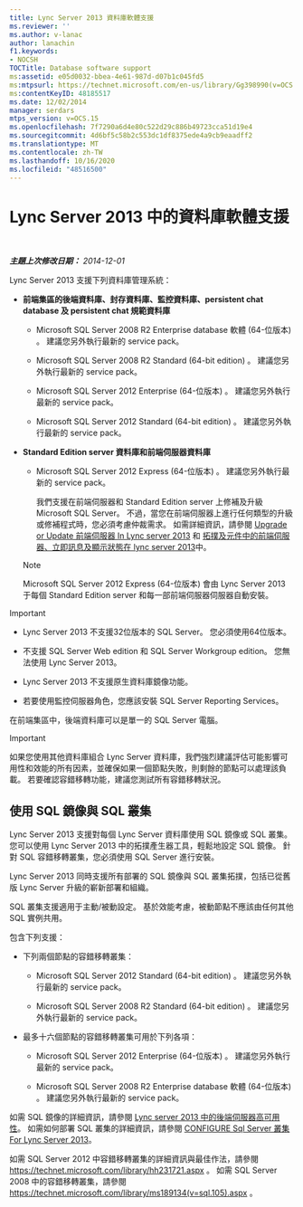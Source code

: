 ```yaml
---
title: Lync Server 2013 資料庫軟體支援
ms.reviewer: ''
ms.author: v-lanac
author: lanachin
f1.keywords:
- NOCSH
TOCTitle: Database software support
ms:assetid: e05d0032-bbea-4e61-987d-d07b1c045fd5
ms:mtpsurl: https://technet.microsoft.com/en-us/library/Gg398990(v=OCS.15)
ms:contentKeyID: 48185517
ms.date: 12/02/2014
manager: serdars
mtps_version: v=OCS.15
ms.openlocfilehash: 7f7290a6d4e80c522d29c886b49723cca51d19e4
ms.sourcegitcommit: 4d6bf5c58b2c553dc1df8375ede4a9cb9eaadff2
ms.translationtype: MT
ms.contentlocale: zh-TW
ms.lasthandoff: 10/16/2020
ms.locfileid: "48516500"
---
```

# <a name="database-software-support-in-lync-server-2013"></a>Lync Server 2013 中的資料庫軟體支援

<div data-xmlns="http://www.w3.org/1999/xhtml">

<div class="topic" data-xmlns="http://www.w3.org/1999/xhtml" data-msxsl="urn:schemas-microsoft-com:xslt" data-cs="https://msdn.microsoft.com/">

<div data-asp="https://msdn2.microsoft.com/asp">



</div>

<div id="mainSection">

<div id="mainBody">

<span> </span>

_**主題上次修改日期：** 2014-12-01_

Lync Server 2013 支援下列資料庫管理系統：

  - **前端集區的後端資料庫、封存資料庫、監控資料庫、persistent chat database 及 persistent chat 規範資料庫**
    
      - Microsoft SQL Server 2008 R2 Enterprise database 軟體 (64-位版本) 。 建議您另外執行最新的 service pack。
    
      - Microsoft SQL Server 2008 R2 Standard (64-bit edition) 。 建議您另外執行最新的 service pack。
    
      - Microsoft SQL Server 2012 Enterprise (64-位版本) 。 建議您另外執行最新的 service pack。
    
      - Microsoft SQL Server 2012 Standard (64-bit edition) 。 建議您另外執行最新的 service pack。

  - **Standard Edition server 資料庫和前端伺服器資料庫**
    
      - Microsoft SQL Server 2012 Express (64-位版本) 。 建議您另外執行最新的 service pack。
        
        我們支援在前端伺服器和 Standard Edition server 上修補及升級 Microsoft SQL Server。 不過，當您在前端伺服器上進行任何類型的升級或修補程式時，您必須考慮仲裁需求。 如需詳細資訊，請參閱 [Upgrade or Update 前端伺服器 In Lync server 2013](lync-server-2013-upgrade-or-update-front-end-servers.md) 和 [拓撲及元件中的前端伺服器、立即訊息及顯示狀態在 lync server 2013](lync-server-2013-topologies-and-components-for-front-end-servers-instant-messaging-and-presence.md)中。
    
    <div>
    

    > [!NOTE]  
    > Microsoft SQL Server 2012 Express (64-位版本) 會由 Lync Server 2013 于每個 Standard Edition server 和每一部前端伺服器伺服器自動安裝。

    
    </div>

<div>


> [!IMPORTANT]  
> <UL>
> <LI>
> <P>Lync Server 2013 不支援32位版本的 SQL Server。 您必須使用64位版本。</P>
> <LI>
> <P>不支援 SQL Server Web edition 和 SQL Server Workgroup edition。 您無法使用 Lync Server 2013。</P>
> <LI>
> <P>Lync Server 2013 不支援原生資料庫鏡像功能。</P>
> <LI>
> <P>若要使用監控伺服器角色，您應該安裝 SQL Server Reporting Services。</P></LI></UL>



</div>

在前端集區中，後端資料庫可以是單一的 SQL Server 電腦。

<div>


> [!IMPORTANT]  
> 如果您使用其他資料庫組合 Lync Server 資料庫，我們強烈建議評估可能影響可用性和效能的所有因素，並確保如果一個節點失敗，則剩餘的節點可以處理該負載。 若要確認容錯移轉功能，建議您測試所有容錯移轉狀況。



</div>

<div>

## <a name="using-sql-mirroring-and-sql-clustering"></a>使用 SQL 鏡像與 SQL 叢集

Lync Server 2013 支援對每個 Lync Server 資料庫使用 SQL 鏡像或 SQL 叢集。 您可以使用 Lync Server 2013 中的拓撲產生器工具，輕鬆地設定 SQL 鏡像。 針對 SQL 容錯移轉叢集，您必須使用 SQL Server 進行安裝。

Lync Server 2013 同時支援所有部署的 SQL 鏡像與 SQL 叢集拓撲，包括已從舊版 Lync Server 升級的嶄新部署和組織。

SQL 叢集支援適用于主動/被動設定。 基於效能考慮，被動節點不應該由任何其他 SQL 實例共用。

包含下列支援：

  - 下列兩個節點的容錯移轉叢集：
    
      - Microsoft SQL Server 2012 Standard (64-bit edition) 。 建議您另外執行最新的 service pack。
    
      - Microsoft SQL Server 2008 R2 Standard (64-bit edition) 。 建議您另外執行最新的 service pack。

  - 最多十六個節點的容錯移轉叢集可用於下列各項：
    
      - Microsoft SQL Server 2012 Enterprise (64-位版本) 。 建議您另外執行最新的 service pack。
    
      - Microsoft SQL Server 2008 R2 Enterprise database 軟體 (64-位版本) 。 建議您另外執行最新的 service pack。

如需 SQL 鏡像的詳細資訊，請參閱 [Lync server 2013 中的後端伺服器高可用性](lync-server-2013-back-end-server-high-availability.md)。 如需如何部署 SQL 叢集的詳細資訊，請參閱 [CONFIGURE Sql Server 叢集 For Lync Server 2013](lync-server-2013-configure-sql-server-clustering.md)。

如需 SQL Server 2012 中容錯移轉叢集的詳細資訊與最佳作法，請參閱 <https://technet.microsoft.com/library/hh231721.aspx> 。 如需 SQL Server 2008 中的容錯移轉叢集，請參閱 <https://technet.microsoft.com/library/ms189134(v=sql.105).aspx> 。

</div>

</div>

<span> </span>

</div>

</div>

</div>

